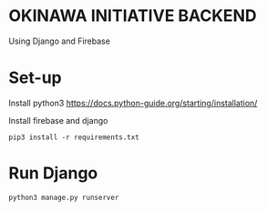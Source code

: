 # OKINAWA INITIATIVE BACKEND
Using Django and Firebase 

# Set-up 
Install python3
https://docs.python-guide.org/starting/installation/

Install firebase and django
```
pip3 install -r requirements.txt
```

# Run Django
```
python3 manage.py runserver
```